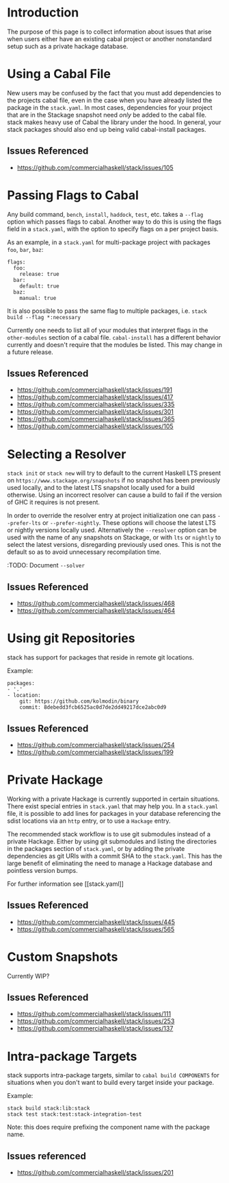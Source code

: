# Introduction
The purpose of this page is to collect information about issues that arise when users either have an existing cabal project or another nonstandard setup such as a private hackage database. 

# Using a Cabal File
New users may be confused by the fact that you must add dependencies to the projects cabal file, even in the case when you have already listed the package in the `stack.yaml`. In most cases, dependencies for your project that are in the Stackage snapshot need *only* be added to the cabal file. stack makes heavy use of Cabal the library under the hood. In general, your stack packages should also end up being valid cabal-install packages.

## Issues Referenced
  - https://github.com/commercialhaskell/stack/issues/105

# Passing Flags to Cabal

Any build command, `bench`, `install`, `haddock`, `test`, etc. takes a `--flag` option which passes flags to cabal. Another way to do this is using the flags field in a `stack.yaml`, with the option to specify flags on a per project basis. 

As an example, in a `stack.yaml` for multi-package project with packages `foo`, `bar`, `baz`:

```
flags:
  foo:
    release: true
  bar:
    default: true
  baz:
    manual: true
```

It is also possible to pass the same flag to multiple packages, i.e. `stack build --flag *:necessary`

Currently one needs to list all of your modules that interpret flags in the `other-modules` section of a cabal file. `cabal-install` has a different behavior currently and doesn't require that the modules be listed. This may change in a future release. 


## Issues Referenced
  - https://github.com/commercialhaskell/stack/issues/191
  - https://github.com/commercialhaskell/stack/issues/417
  - https://github.com/commercialhaskell/stack/issues/335
  - https://github.com/commercialhaskell/stack/issues/301
  - https://github.com/commercialhaskell/stack/issues/365
  - https://github.com/commercialhaskell/stack/issues/105

# Selecting a Resolver

`stack init` or `stack new` will try to default to the current Haskell LTS present on `https://www.stackage.org/snapshots` if no snapshot has been previously used locally, and to the latest LTS snapshot locally used for a build otherwise. Using an incorrect resolver can cause a build to fail if the version of GHC it requires is not present.

In order to override the resolver entry at project initialization one can pass `--prefer-lts` or `--prefer-nightly`. These options will choose the latest LTS or nightly versions locally used.
Alternatively the `--resolver` option can be used with the name of any snapshots on Stackage, or with `lts` or `nightly` to select the latest versions, disregarding previously used ones. This is not the default so as to avoid unnecessary recompilation time.

:TODO: Document `--solver`

## Issues Referenced
  - https://github.com/commercialhaskell/stack/issues/468
  - https://github.com/commercialhaskell/stack/issues/464

# Using git Repositories
stack has support for packages that reside in remote git locations.

Example:

```
packages:
- '.'
- location:
    git: https://github.com/kolmodin/binary
    commit: 8debedd3fcb6525ac0d7de2dd49217dce2abc0d9
```

## Issues Referenced 
  - https://github.com/commercialhaskell/stack/issues/254
  - https://github.com/commercialhaskell/stack/issues/199

# Private Hackage
Working with a private Hackage is currently supported in certain situations.
There exist special entries in `stack.yaml` that may help you. In a `stack.yaml` file, it is possible 
to add lines for packages in your database referencing the sdist locations via an `http` entry, or to use a `Hackage` entry.

The recommended stack workflow is to use git submodules instead of a private Hackage. Either by using git submodules and listing the directories in the packages section of `stack.yaml`, or by adding the private dependencies as git URIs with a commit SHA to the `stack.yaml`. This has the large benefit of eliminating the need to manage a Hackage database and pointless version bumps.

For further information see [[stack.yaml]]

## Issues Referenced
  - https://github.com/commercialhaskell/stack/issues/445
  - https://github.com/commercialhaskell/stack/issues/565

# Custom Snapshots
Currently WIP?
## Issues Referenced
  - https://github.com/commercialhaskell/stack/issues/111
  - https://github.com/commercialhaskell/stack/issues/253
  - https://github.com/commercialhaskell/stack/issues/137

# Intra-package Targets
stack supports intra-package targets, similar to `cabal build COMPONENTS` for situations when you don't want to build every target inside your package. 

Example:
```
stack build stack:lib:stack
stack test stack:test:stack-integration-test
```

Note: this does require prefixing the component name with the package name.

## Issues referenced
  - https://github.com/commercialhaskell/stack/issues/201
